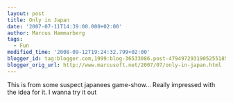 ```yaml
---
layout: post
title: Only in Japan
date: '2007-07-11T14:39:00.000+02:00'
author: Marcus Hammarberg
tags:
  - Fun
modified_time: '2008-09-12T19:24:32.799+02:00'
blogger_id: tag:blogger.com,1999:blog-36533086.post-4794972931905255185
blogger_orig_url: http://www.marcusoft.net/2007/07/only-in-japan.html
---
```


This is from some suspect japanees game-show... Really impressed
with the idea for it. I wanna try it out



<div
id="scid:5737277B-5D6D-4f48-ABFC-DD9C333F4C5D:e619e056-7fe8-41f5-8c1d-0344f6a5e911"
class="wlWriterSmartContent"
style="padding-right: 0px; display: inline; padding-left: 0px; padding-bottom: 0px; margin: 0px; padding-top: 0px">



</div>


